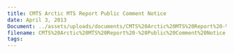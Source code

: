 ```yaml
---
title: CMTS Arctic MTS Report Public Comment Notice
date: April 3, 2013
Document: ../assets/uploads/documents/CMTS%20Arctic%20MTS%20Report%20-%20Public%20Comment%20Notice.pdf
filename: CMTS%20Arctic%20MTS%20Report%20-%20Public%20Comment%20Notice.pdf
tags:
---
```


